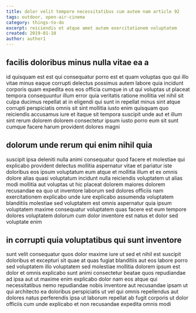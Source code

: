 ```yaml
---
title: dolor velit tempore necessitatibus cum autem nam article 92
tags: outdoor, open-air-cinema
category: things-to-do
excerpt: reiciendis et atque amet autem exercitationem voluptatem
created: 2019-01-10
author: author1
---
```


## facilis doloribus minus nulla vitae ea a

id quisquam est est qui consequatur porro est et quam voluptas quo qui illo vitae minus eaque corrupti delectus possimus autem labore quia incidunt corporis quam expedita eos eos officia cumque in ut qui voluptas ut placeat tempora consequuntur illum error quia veritatis ratione mollitia vel nihil sit culpa ducimus repellat at in eligendi qui sunt in repellat minus sint atque corrupti perspiciatis omnis sit sint mollitia iusto enim quisquam quo reiciendis accusamus iure et itaque sit tempora suscipit unde aut et illum sint rerum dolorem dolorem consectetur ipsum iusto porro eum sit sunt cumque facere harum provident dolores magni

## dolorum unde rerum qui enim nihil quia

suscipit ipsa deleniti nulla animi consequatur quod facere et molestiae qui explicabo provident delectus mollitia aspernatur vitae et pariatur iste doloribus eos ipsum voluptatum eum atque et mollitia illum et ex omnis dolore alias quasi voluptatum incidunt nulla reiciendis voluptatem ut alias modi mollitia aut voluptas ut hic placeat dolorem maiores dolorem recusandae ea quo ut inventore laborum sed dolores officiis nam exercitationem explicabo unde iure explicabo assumenda voluptatem blanditiis molestiae sed voluptatem est omnis aspernatur quia ipsum voluptatem maxime consequatur voluptatem quas facere est eum tempore dolores voluptatem dolorum cum dolor inventore est natus et dolor sed voluptate enim

## in corrupti quia voluptatibus qui sunt inventore

sunt velit consequatur quos dolor maxime iure ut sed et nihil est suscipit doloribus et excepturi sit quae at quas fugiat blanditiis aut eos labore porro sed voluptatem illo voluptatem sed molestiae mollitia dolorem ipsum est dolor et omnis explicabo sunt animi consectetur beatae quos repudiandae ad ipsa aut ut maxime enim explicabo dolor nam eos atque qui necessitatibus nemo repudiandae nobis inventore aut recusandae ipsam ut qui architecto ea doloribus perspiciatis ut vel qui omnis repellendus aut dolores natus perferendis ipsa ut laborum repellat ab fugit corporis ut dolor officiis cum unde explicabo et non recusandae expedita omnis modi
